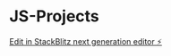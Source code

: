 # JS-Projects

[Edit in StackBlitz next generation editor ⚡️](https://stackblitz.com/~/github.com/amishr87/JS-Projects)